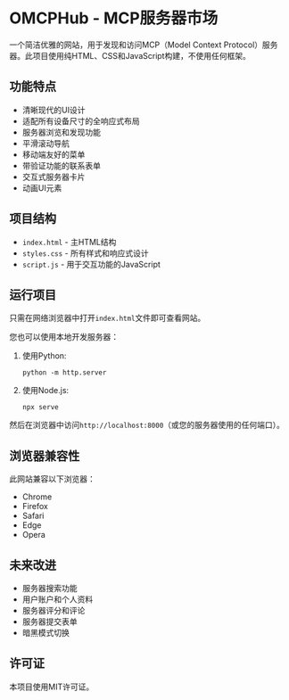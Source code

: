 # OMCPHub - MCP服务器市场

一个简洁优雅的网站，用于发现和访问MCP（Model Context Protocol）服务器。此项目使用纯HTML、CSS和JavaScript构建，不使用任何框架。

## 功能特点

- 清晰现代的UI设计
- 适配所有设备尺寸的全响应式布局
- 服务器浏览和发现功能
- 平滑滚动导航
- 移动端友好的菜单
- 带验证功能的联系表单
- 交互式服务器卡片
- 动画UI元素

## 项目结构

- `index.html` - 主HTML结构
- `styles.css` - 所有样式和响应式设计
- `script.js` - 用于交互功能的JavaScript

## 运行项目

只需在网络浏览器中打开`index.html`文件即可查看网站。

您也可以使用本地开发服务器：

1. 使用Python:
   ```
   python -m http.server
   ```

2. 使用Node.js:
   ```
   npx serve
   ```

然后在浏览器中访问`http://localhost:8000`（或您的服务器使用的任何端口）。

## 浏览器兼容性

此网站兼容以下浏览器：
- Chrome 
- Firefox
- Safari
- Edge
- Opera

## 未来改进

- 服务器搜索功能
- 用户账户和个人资料
- 服务器评分和评论
- 服务器提交表单
- 暗黑模式切换

## 许可证

本项目使用MIT许可证。 